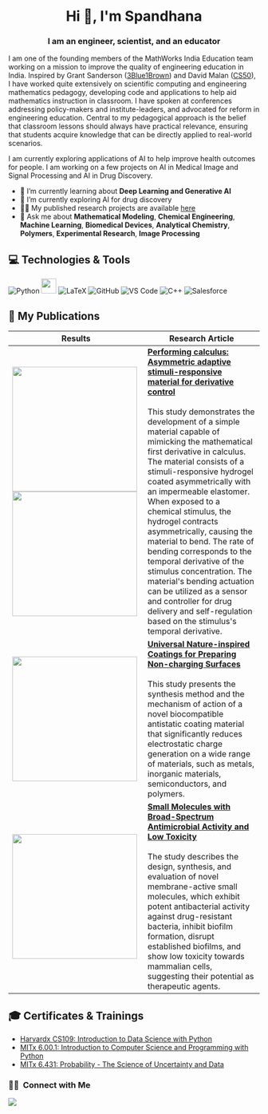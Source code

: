 <h1 align="center">Hi 👋, I'm Spandhana</h1>
<h3 align="center">I am an engineer, scientist, and an educator</h3>

I am one of the founding members of the MathWorks India Education team working on a mission to improve the quality of engineering education in India. 
Inspired by Grant Sanderson ([3Blue1Brown](https://www.youtube.com/c/3blue1brown)) and David Malan ([CS50](https://cs50.harvard.edu/x/2023/)), I have worked quite extensively on scientific computing and engineering mathematics pedagogy, developing code and applications to help aid mathematics instruction in classroom. I have spoken at conferences addressing policy-makers and institute-leaders, and advocated for reform in engineering education. Central to my pedagogical approach is the belief that classroom lessons should always have practical relevance, ensuring that students acquire knowledge that can be directly applied to real-world scenarios.

I am currently exploring applications of AI to help improve health outcomes for people. I am working on a few projects on AI in Medical Image and Signal Processing and AI in Drug Discovery.


 


- 🌱 I’m currently learning about **Deep Learning and Generative AI**
- 🔭 I’m currently exploring AI for drug discovery
- 👨‍💻 My published research projects are available [here](https://scholar.google.com/citations?hl=en&user=bBjeWI0AAAAJ&view_op=list_works&sortby=pubdate)
- 💬 Ask me about **Mathematical Modeling**, **Chemical Engineering**, **Machine Learning**, **Biomedical Devices**, **Analytical Chemistry**, **Polymers**, **Experimental Research**, **Image Processing**

## 💻 Technologies & Tools

![Python](https://img.shields.io/badge/-Python-3776AB?style=for-the-badge&logo=python&logoColor=ffffff)
<img src="https://img.shields.io/badge/MATLAB-005594" height="30">
![LaTeX](https://img.shields.io/badge/latex-%23008080.svg?style=for-the-badge&logo=latex&logoColor=white)
![GitHub](https://img.shields.io/badge/-GitHub-181717?style=for-the-badge&logo=github)
![VS Code](http://img.shields.io/badge/-VS%20Code-007ACC?style=for-the-badge&logo=visual-studio-code&logoColor=ffffff)
![C++](https://img.shields.io/badge/C%2B%2B-00599C?style=for-the-badge&logo=c%2B%2B&logoColor=white)
![Salesforce](https://img.shields.io/badge/Salesforce-00A1E0?style=for-the-badge&logo=Salesforce&logoColor=white)

<!--## 🏗️ My Projects -->

## :page_with_curl: My Publications

| Results | Research Article |
|------|-------|
| <img src=https://github.com/gspandhana/PhD_Thesis/blob/main/pH11_movie.gif width="250"><img src=https://github.com/gspandhana/PhD_Thesis/blob/main/pH12_movie.gif width="250">  | [**Performing calculus: Asymmetric adaptive stimuli-responsive material for derivative control**](https://www.science.org/doi/full/10.1126/sciadv.abe5698)<br /><br />This study demonstrates the development of a simple material capable of mimicking the mathematical first derivative in calculus. The material consists of a stimuli-responsive hydrogel coated asymmetrically with an impermeable elastomer. When exposed to a chemical stimulus, the hydrogel contracts asymmetrically, causing the material to bend. The rate of bending corresponds to the temporal derivative of the stimulus concentration. The material's bending actuation can be utilized as a sensor and controller for drug delivery and self-regulation based on the stimulus's temporal derivative. |
|<img src=https://github.com/gspandhana/PhD_Thesis/blob/main/Antistatic_Coatings/antistatic_coatings.png width="250"> | [**Universal Nature-inspired Coatings for Preparing Non-charging Surfaces**](https://pubs.acs.org/doi/abs/10.1021/acsami.7b07711)<br /><br />This study presents the synthesis method and the mechanism of action of a novel biocompatible antistatic coating material that significantly reduces electrostatic charge generation on a wide range of materials, such as metals, inorganic materials, semiconductors, and polymers.|
|<img src=https://github.com/gspandhana/PhD_Thesis/blob/main/DrugDiscovery/jm-2015-00443a_0007.png width="250">|[**Small Molecules with Broad-Spectrum Antimicrobial Activity and Low Toxicity**](https://pubs.acs.org/doi/full/10.1021/acs.jmedchem.5b00443)<br /><br />The study describes the design, synthesis, and evaluation of novel membrane-active small molecules, which exhibit potent antibacterial activity against drug-resistant bacteria, inhibit biofilm formation, disrupt established biofilms, and show low toxicity towards mammalian cells, suggesting their potential as therapeutic agents.|




## 🎓 Certificates & Trainings

- [Harvardx CS109: Introduction to Data Science with Python](https://courses.edx.org/certificates/93a200091d544d8689df31f74c41317c)
- [MITx 6.00.1: Introduction to Computer Science and Programming with Python](https://courses.edx.org/certificates/cc1ee0b59fec4e78bfa6a86fa4081838)
- [MITx 6.431: Probability - The Science of Uncertainty and Data](https://courses.edx.org/certificates/d9cd3943c2574e689c06971cff1b6648)


<!--
**gspandhana/gspandhana** is a ✨ _special_ ✨ repository because its `README.md` (this file) appears on your GitHub profile.

Here are some ideas to get you started:

- 🔭 I’m currently working on ...
- 🌱 I’m currently learning ...
- 👯 I’m looking to collaborate on ...
- 🤔 I’m looking for help with ...
- 💬 Ask me about ...
- 📫 How to reach me: ...
- 😄 Pronouns: ...
- ⚡ Fun fact: ...

 In this paper, this has been demonstrated using a multidimensional phase-field modeling framework and validated against real-time experiments.
-->

### 🤝🏻 &nbsp;Connect with Me
<p>
<a href="https://linkedin.com/in/gspandhana"><img src="https://img.shields.io/badge/-gspandhana-0077B5?style=flat&logo=Linkedin&logoColor=white"/></a>
<!--<a href= "https://medium.com/@spandhanagonuguntla"><img src = "https://img.shields.io/badge/Medium-12100E?style=for-the-badge&logo=medium&logoColor=white"/></a>-->
</p>

